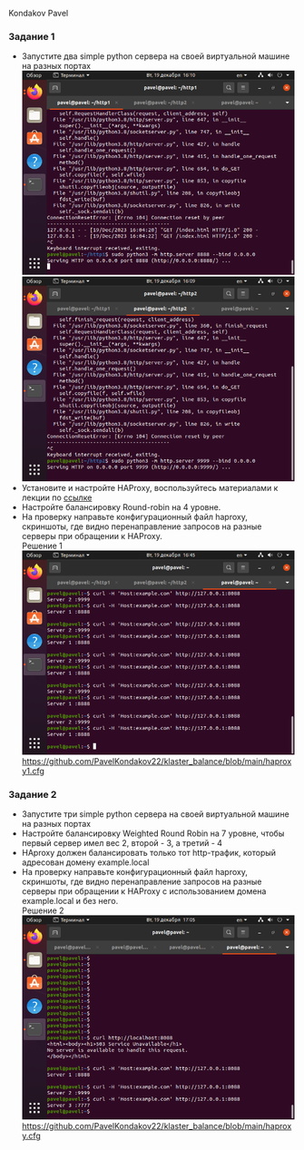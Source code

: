 Kondakov Pavel
### Задание 1
- Запустите два simple python сервера на своей виртуальной машине на разных портах
![alt text](https://github.com/PavelKondakov22/klaster_balance/blob/main/http1.png)  
![alt text](https://github.com/PavelKondakov22/klaster_balance/blob/main/http2.png)  
- Установите и настройте HAProxy, воспользуйтесь материалами к лекции по [ссылке](2/)
- Настройте балансировку Round-robin на 4 уровне.
- На проверку направьте конфигурационный файл haproxy, скриншоты, где видно перенаправление запросов на разные серверы при обращении к HAProxy.  
Решение 1
![alt text](https://github.com/PavelKondakov22/klaster_balance/blob/main/z1%203%20p.png)  
https://github.com/PavelKondakov22/klaster_balance/blob/main/haproxy1.cfg  
### Задание 2
- Запустите три simple python сервера на своей виртуальной машине на разных портах
- Настройте балансировку Weighted Round Robin на 7 уровне, чтобы первый сервер имел вес 2, второй - 3, а третий - 4
- HAproxy должен балансировать только тот http-трафик, который адресован домену example.local
- На проверку направьте конфигурационный файл haproxy, скриншоты, где видно перенаправление запросов на разные серверы при обращении к HAProxy c использованием домена example.local и без него.  
Решение 2  
![alt text](https://github.com/PavelKondakov22/klaster_balance/blob/main/z2.png)
https://github.com/PavelKondakov22/klaster_balance/blob/main/haproxy.cfg
